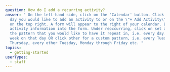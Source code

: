 ```yaml
---
question: How do I add a recurring activity?
answer: " On the left-hand side, click on the 'Calendar' button. Click on the
  day you would like to add an activity to or on the \"+ Add Activity\" button
  on the top right. A form will appear to the right of your calendar. Enter your
  activity information into the form. Under reoccurring, click on set and select
  the pattern that you would like to have it repeat in, i.e. every day. every
  week on that day OR click other for a custom pattern, i.e. every Tuesday and
  Thursday, every other Tuesday, Monday through Friday etc. "
topics:
  - getting-started
userTypes:
  - staff
---
```

